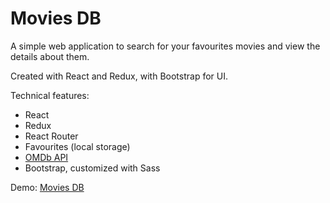 # Movies DB
A simple web application to search for your favourites movies and view the details about them.

Created with React and Redux, with Bootstrap for UI.

Technical features:
- React
- Redux
- React Router
- Favourites (local storage)
- [OMDb API](http://www.omdbapi.com/)
- Bootstrap, customized with Sass

Demo: [Movies DB](https://bbraga-movies.netlify.app/)
